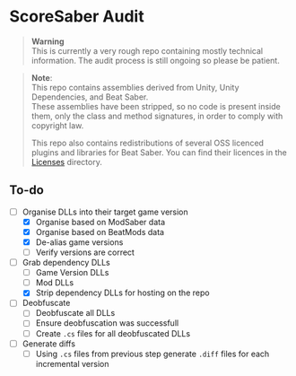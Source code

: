# ScoreSaber Audit

> **Warning**  
> This is currently a very rough repo containing mostly technical information.
> The audit process is still ongoing so please be patient.

> **Note**:  
> This repo contains assemblies derived from Unity, Unity Dependencies, and Beat Saber.  
> These assemblies have been stripped, so no code is present inside them, only the class and method signatures, in order to comply with copyright law.
>
> This repo also contains redistributions of several OSS licenced plugins and libraries for Beat Saber.
> You can find their licences in the [Licenses](https://github.com/bsmg/scoresaber-audit/tree/main/Licenses) directory.

## To-do

- [ ] Organise DLLs into their target game version
  - [x] Organise based on ModSaber data
  - [x] Organise based on BeatMods data
  - [x] De-alias game versions
  - [ ] Verify versions are correct
- [ ] Grab dependency DLLs
  - [ ] Game Version DLLs
  - [ ] Mod DLLs
  - [x] Strip dependency DLLs for hosting on the repo
- [ ] Deobfuscate
  - [ ] Deobfuscate all DLLs
  - [ ] Ensure deobfuscation was successfull
  - [ ] Create `.cs` files for all deobfuscated DLLs
- [ ] Generate diffs
  - [ ] Using `.cs` files from previous step generate `.diff` files for each incremental version
